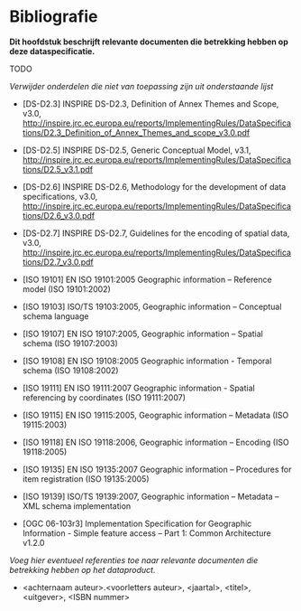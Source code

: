 Bibliografie
============

**Dit hoofdstuk beschrijft relevante documenten die betrekking hebben op deze
dataspecificatie.**

<aside class="note">
TODO
</aside>

*Verwijder onderdelen die niet van toepassing zijn uit onderstaande lijst*

-   [DS-D2.3] INSPIRE DS-D2.3, Definition of Annex Themes and Scope, v3.0,
    http://inspire.jrc.ec.europa.eu/reports/ImplementingRules/DataSpecifications/D2.3_Definition_of_Annex_Themes_and_scope_v3.0.pdf

-   [DS-D2.5] INSPIRE DS-D2.5, Generic Conceptual Model, v3.1,
    http://inspire.jrc.ec.europa.eu/reports/ImplementingRules/DataSpecifications/D2.5_v3.1.pdf

-   [DS-D2.6] INSPIRE DS-D2.6, Methodology for the development of data
    specifications, v3.0,
    http://inspire.jrc.ec.europa.eu/reports/ImplementingRules/DataSpecifications/D2.6_v3.0.pdf

-   [DS-D2.7] INSPIRE DS-D2.7, Guidelines for the encoding of spatial data,
    v3.0,
    http://inspire.jrc.ec.europa.eu/reports/ImplementingRules/DataSpecifications/D2.7_v3.0.pdf

-   [ISO 19101] EN ISO 19101:2005 Geographic information – Reference model (ISO
    19101:2002)

-   [ISO 19103] ISO/TS 19103:2005, Geographic information – Conceptual schema
    language

-   [ISO 19107] EN ISO 19107:2005, Geographic information – Spatial schema (ISO
    19107:2003)

-   [ISO 19108] EN ISO 19108:2005 Geographic information - Temporal schema (ISO
    19108:2002)

-   [ISO 19111] EN ISO 19111:2007 Geographic information - Spatial referencing
    by coordinates (ISO 19111:2007)

-   [ISO 19115] EN ISO 19115:2005, Geographic information – Metadata (ISO
    19115:2003)

-   [ISO 19118] EN ISO 19118:2006, Geographic information – Encoding (ISO
    19118:2005)

-   [ISO 19135] EN ISO 19135:2007 Geographic information – Procedures for item
    registration (ISO 19135:2005)

-   [ISO 19139] ISO/TS 19139:2007, Geographic information – Metadata – XML
    schema implementation

-   [OGC 06-103r3] Implementation Specification for Geographic Information -
    Simple feature access – Part 1: Common Architecture v1.2.0

*Voeg hier eventueel referenties toe naar relevante documenten die betrekking
hebben op het dataproduct.*

-   \<achternaam auteur\>.\<voorletters auteur\>, \<jaartal\>, \<titel\>,
    \<uitgever\>, \<ISBN nummer\>
